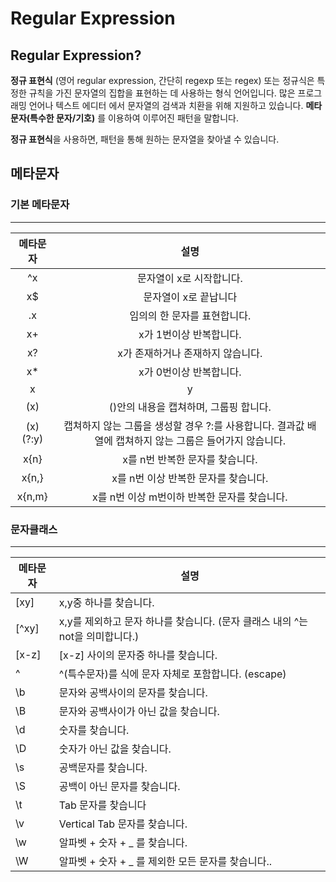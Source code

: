 # Regular Expression
## Regular Expression?

**정규 표현식** (영어 regular expression, 간단히 regexp 또는 regex)
또는 정규식은 특정한 규칙을 가진 문자열의 집합을 표현하는 데 사용하는 형식 언어입니다.
많은 프로그래밍 언어나 텍스트 에디터 에서 문자열의 검색과 치환을 위해 지원하고 있습니다.
**메타문자(특수한 문자/기호)** 를 이용하여 이루어진 패턴을 말합니다.

**정규 표현식**을 사용하면, 패턴을 통해 원하는 문자열을 찾아낼 수 있습니다.

## 메타문자

### 기본 메타문자
----

| 메타문자 |                                                   설명                                                  |
|:--------:|:-------------------------------------------------------------------------------------------------------:|
|    ^x    | 문자열이 x로 시작합니다.                                                                                |
|    x$    | 문자열이 x로 끝납니다                                                                                   |
|    .x    | 임의의 한 문자를 표현합니다.                                                                            |
|    x+    | x가 1번이상 반복합니다.                                                                                 |
|    x?    | x가 존재하거나 존재하지 않습니다.                                                                       |
|    x*    | x가 0번이상 반복합니다.                                                                                 |
|    x|y   | x 또는 y를 찾습니다. (or 연산자)                                                                        |
|    (x)   | ()안의 내용을 캡쳐하며, 그룹핑 합니다.                                                                  |
| (x)(?:y) | 캡쳐하지 않는 그룹을 생성할 경우 ?:를 사용합니다. 결과값 배열에 캡쳐하지 않는 그룹은 들어가지 않습니다. |
|   x{n}   | x를 n번 반복한 문자를 찾습니다.                                                                         |
|   x{n,}  | x를 n번 이상 반복한 문자를 찾습니다.                                                                    |
|  x{n,m}  | x를 n번 이상 m번이하 반복한 문자를 찾습니다.                                                            |

### 문자클래스
----

| 메타문자 | 설명                                                                          |
|----------|-------------------------------------------------------------------------------|
| [xy]     | x,y중 하나를 찾습니다.                                                        |
| [^xy]    | x,y를 제외하고 문자 하나를 찾습니다. (문자 클래스 내의 ^는 not을 의미합니다.) |
| [x-z]    | [x-z] 사이의 문자중 하나를 찾습니다.                                          |
| \^       | ^(특수문자)를 식에 문자 자체로 포함합니다. (escape)                           |
| \b       | 문자와 공백사이의 문자를 찾습니다.                                            |
| \B       | 문자와 공백사이가 아닌 값을 찾습니다.                                         |
| \d       | 숫자를 찾습니다.                                                              |
| \D       | 숫자가 아닌 값을 찾습니다.                                                    |
| \s       | 공백문자를 찾습니다.                                                          |
| \S       | 공백이 아닌 문자를 찾습니다.                                                  |
| \t       | Tab 문자를 찾습니다                                                           |
| \v       | Vertical Tab 문자를 찾습니다.                                                 |
| \w       | 알파벳 + 숫자 + _ 를 찾습니다.                                                |
| \W       | 알파벳 + 숫자 + _ 를 제외한 모든 문자를 찾습니다..                            |